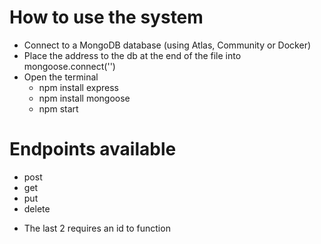 # How to use the system
- Connect to a MongoDB database (using Atlas, Community or Docker)
- Place the address to the db at the end of the file into mongoose.connect('')
- Open the terminal
  - npm install express
  - npm install mongoose
  - npm start

# Endpoints available
- post
- get
- put
- delete
* The last 2 requires an id to function